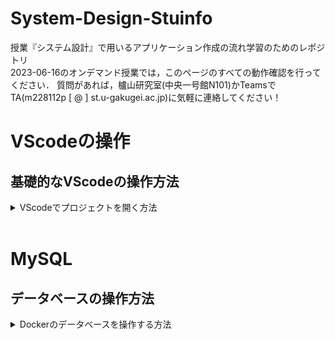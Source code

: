 # System-Design-Stuinfo

授業『システム設計』で用いるアプリケーション作成の流れ学習のためのレポジトリ  
2023-06-16のオンデマンド授業では，このページのすべての動作確認を行ってください．
質問があれば，櫨山研究室(中央一号館N101)かTeamsでTA(m228112p [ @ ] st.u-gakugei.ac.jp)に気軽に連絡してください！


# VScodeの操作
## 基礎的なVScodeの操作方法
<details>
<summary> VScodeでプロジェクトを開く方法 </summary>

## 初回の設定
初回起動時のみ以下の手順を行う．<br>
Windowsの人はUbuntu, Macの人はターミナル(iterm2など)を起動し，以下のコマンドを入力して実行
```sh
git clone https://github.com/HazeyamaLab/system-design-docker-stuinfo.git
```
以上でプロジェクトのクローンが終了するので，次回以降は以下の手順から進めればOK



## ターミナルから起動する手法

### 手順1
Windowsの人はDocker Desktopを事前に起動しておく．
Ubuntu(Win)もしくはターミナル(mac)を起動し，以下のコマンドを実行してプロジェクトフォルダに移る
Stuinfoプロジェクトや課題プロジェクトを開く場合はsystem-design-dockerのディレクトリ名部分を適宜修正する．今回はstuinfoを開く．
|  プロジェクト名  |  ディレクトリ名  |
| ---- | ---- |
|  動作確認  |  system-design-docker  |
|  stuinfo  |  system-design-docker-stuinfo  |
|  課題用テンプレート  |  system-design-docker-your-project  |
```sh
cd system-design-docker-stuinfo
```
### 手順2
以下のコマンドを実行してVScodeを起動
```sh
code .
```

### 手順3
VScodeをdev-containerで再度開く．右下のウインドウからReopen in containerを選択するか，Ctrl + Shift + pでコマンドパレットを開き，Reopen in Container を入力して選択する(gif参照)
![ubuntu](./imgs/open_code.gif "code")

### 手順4
手順5  
VScodeの下部ターミナルで以下のコマンドを実行．もしターミナルが表示されていなければ，上部メニューバーの ターミナル -> 新しいターミナル で出現する．
```
./gradlew tR
```
![ubuntu](./imgs/vscode-terminal.png "terminal")  

### 手順5
ブラウザで http://localhost:8080/system-design-dev/ を開き，アプリケーションが動作していればOK．


## VScodeから起動する手法

VScodeを起動し，ファイル ->  最近使用した項目を開く<br>
[dev container:system-design-docker]等の開きたい項目をクリックするだけ
![ubuntu](./imgs/open_code_2.gif "code")

</details>

<br>

# MySQL
## データベースの操作方法
<details>
<summary> Dockerのデータベースを操作する方法 </summary>

### 前提
VScode を立ち上げて，dev-containerが立ち上がっている状態であること
また，Docker Desktopを起動して下の画像のように，対象のStack(3つ座布団が重なっているようなアイコン)が緑色になっていることを確認する．
![ubuntu](./imgs/docker-up.png "terminal")  

### 手順1 Docker Desktopを起動する
もしdev-containerが立ち上がっていない場合は，VScodeの操作方法 -> 手順3を実行すること

### 手順2 対象のStackからhogehoge-dbというコンテナを開く
今回システム設計では3つのStack(hello_jsp_servlet / stuinfo / your_project)を配布するので，DB操作を行いたいプロジェクト(今回はstuinfo)を選択して， __末尾が-dbとなっているコンテナを選択__ して，Terminalを開く 詳細はGif参照
![ubuntu](./imgs/open_db.gif "code")

### 手順3 MySQLを起動する
以下のコマンドをTerminal上で実行
```
mysql -utest -p
```
Enter password:と表示されてパスワード入力が求められるので，test と入力．__パスワードは入力しても画面上に表示されないので要注意！__ <br>
尚，今回用いるDBの基本情報は以下の通り
|    |    |
| ---- | ---- |
|  ユーザ名  |  test  |
|  パスワード  |  test  |
|  DB名  |  db  |

### 手順4 MySQLが立ち上がったら，任意の操作を行う．
以下のコマンドを入力して，データベースを選択した後，任意の操作が行える．
```
use db;
```
例えば
```
select * from student_info;
```
などが動作していればOK
</details>
